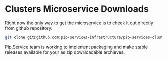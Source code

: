 # Clusters Microservice Downloads

Right now the only way to get the microservice is to check it out directly from github repository:

```bash
git clone git@github.com:pip-services-infrastructure/pip-services-clusters-node.git
```

Pip.Service team is working to implement packaging and make stable releases available for your 
as zip downloadable archieves.